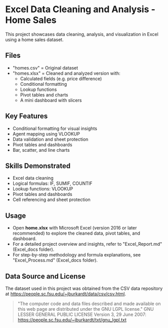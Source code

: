 # Excel Data Cleaning and Analysis - Home Sales

This project showcases data cleaning, analysis, and visualization in Excel using a home sales dataset.

## Files
- "homes.csv" = Original dataset
- "homes.xlsx" = Cleaned and analyzed version with:
    - Calculated fields (e.g. price difference)
    - Conditional formatting
    - Lookup functions
    - Pivot tables and charts
    - A mini dashboard with slicers

## Key Features
- Conditional formatting for visual insights
- Agent mapping using VLOOKUP
- Data validation and sheet protection
- Pivot tables and dashboards
- Bar, scatter, and line charts

## Skills Demonstrated
- Excel data cleaning
- Logical formulas: IF, SUMIF, COUNTIF
- Lookup functions: VLOOKUP
- Pivot tables and dashboards
- Cell referencing and sheet protection

## Usage
- Open **home.xlsx** with Microsoft Excel (version 2016 or later recommended) to explore the cleaned data, pivot tables, and dashboard.
- For a detailed project overview and insights, refer to "Excel_Report.md" (Excel_docs folder).
- For step-by-step methodology and formula explanations, see "Excel_Process.md" (Excel_docs folder).

## Data Source and License
The dataset used in this project was obtained from the CSV data repository at https://people.sc.fsu.edu/~jburkardt/data/csv/csv.html.
> "The computer code and data files described and made available on this web page are distributed under the GNU LGPL license."
GNU LESSER GENERAL PUBLIC LICENSE Version 3, 29 June 2007: https://people.sc.fsu.edu/~jburkardt/txt/gnu_lgpl.txt

